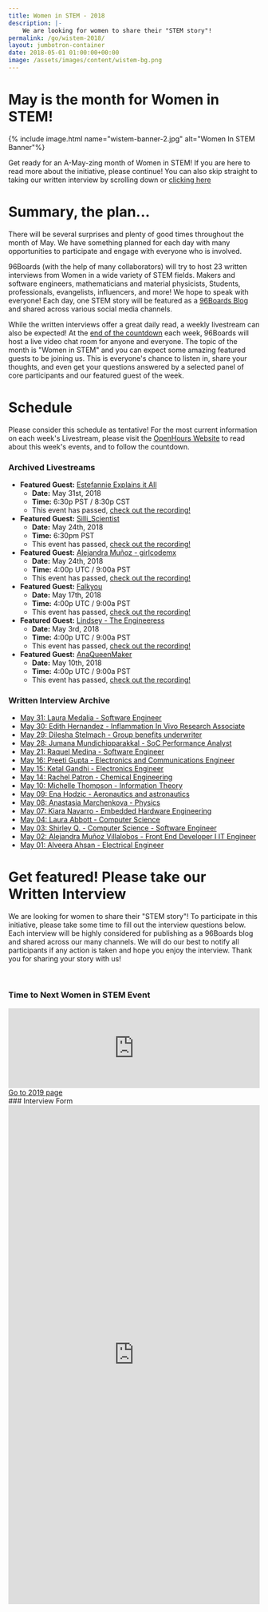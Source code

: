 ```yaml
---
title: Women in STEM - 2018
description: |-
    We are looking for women to share their "STEM story"!
permalink: /go/wistem-2018/
layout: jumbotron-container
date: 2018-05-01 01:00:00+00:00
image: /assets/images/content/wistem-bg.png
---
```

# May is the month for Women in STEM!

{% include image.html name="wistem-banner-2.jpg" alt="Women In STEM Banner"%}

Get ready for an A-May-zing month of Women in STEM! If you are here to read more about the initiative, please continue! You can also skip straight to taking our written interview by scrolling down or [clicking here](https://goo.gl/forms/ZBFy8ldtXtJ7kHHx1)

# Summary, the plan...

There will be several surprises and plenty of good times throughout the month of May. We have something planned for each day with many opportunities to participate and engage with everyone who is involved.

96Boards (with the help of many collaborators) will try to host 23 written interviews from Women in a wide variety of STEM fields. Makers and software engineers, mathematicians and material physicists, Students, professionals, evangelists, influencers, and more! We hope to speak with everyone! Each day, one STEM story will be featured as a [96Boards Blog](https://www.96boards.org/blog/) and shared across various social media channels.

While the written interviews offer a great daily read, a weekly livestream can also be expected! At the [end of the countdown](https://www.96boards.org/openhours/) each week, 96Boards will host a live video chat room for anyone and everyone. The topic of the month is "Women in STEM" and you can expect some amazing featured guests to be joining us. This is everyone's chance to listen in, share your thoughts, and even get your questions answered by a selected panel of core participants and our featured guest of the week.

# Schedule

Please consider this schedule as tentative! For the most current information on each week's Livestream, please visit the [OpenHours Website](https://www.96boards.org/openhours/) to read about this week's events, and to follow the countdown.

### Archived Livestreams

- **Featured Guest:** [Estefannie Explains it All](https://www.instagram.com/estefanniegg/)
   - **Date:** May 31st, 2018
   - **Time:** 6:30p PST / 8:30p CST
   - This event has passed, [check out the recording!](https://youtu.be/eovR-Kid9gI)
- **Featured Guest:** [Silli_Scientist](https://www.instagram.com/silli_scientist/)
   - **Date:** May 24th, 2018
   - **Time:** 6:30pm PST
   - This event has passed, [check out the recording!](https://youtu.be/uVdAjQXQQew)
- **Featured Guest:** [Alejandra Muñoz - girlcodemx](https://www.instagram.com/girlcodemx/)
   - **Date:** May 24th, 2018
   - **Time:** 4:00p UTC / 9:00a PST
   - This event has passed, [check out the recording!](https://youtu.be/Ou_8LRMzPP0)
- **Featured Guest:** [Falkyou](https://www.instagram.com/falkyou/)
   - **Date:** May 17th, 2018
   - **Time:** 4:00p UTC / 9:00a PST
   - This event has passed, [check out the recording!](https://youtu.be/BQ3JvYwQbMY)
- **Featured Guest:** [Lindsey - The Engineeress](https://www.instagram.com/the_engineeress/)
   - **Date:** May 3rd, 2018
   - **Time:** 4:00p UTC / 9:00a PST
   - This event has passed, [check out the recording!](https://youtu.be/kf8XAB0F_QE)
- **Featured Guest:** [AnaQueenMaker](https://www.instagram.com/anaqueenmaker/)
   - **Date:** May 10th, 2018
   - **Time:** 4:00p UTC / 9:00a PST
   - This event has passed, [check out the recording!](https://youtu.be/IhBme5830Dc)

### Written Interview Archive

- [May 31: Laura Medalia - Software Engineer](https://www.96boards.org/blog/wistem-17/)
- [May 30: Edith Hernandez - Inflammation In Vivo Research Associate](https://www.96boards.org/blog/wistem-16/)
- [May 29: Dilesha Stelmach - Group benefits underwriter](https://www.96boards.org/blog/wistem-15/)
- [May 28: Jumana Mundichipparakkal - SoC Performance Analyst](https://www.96boards.org/blog/wistem-14/)
- [May 21: Raquel Medina - Software Engineer](https://www.96boards.org/blog/wistem-13/)
- [May 16: Preeti Gupta - Electronics and Communications Engineer](https://www.96boards.org/blog/wistem-12/)
- [May 15: Ketal Gandhi - Electronics Engineer](https://www.96boards.org/blog/wistem-11/)
- [May 14: Rachel Patron - Chemical Engineering](https://www.96boards.org/blog/wistem-10/)
- [May 10: Michelle Thompson - Information Theory](https://www.96boards.org/blog/wistem-08/)
- [May 09: Ena Hodzic - Aeronautics and astronautics](https://www.96boards.org/blog/wistem-07/)
- [May 08: Anastasia Marchenkova - Physics](https://www.96boards.org/blog/wistem-06/)
- [May 07: Kiara Navarro - Embedded Hardware Engineering](https://www.96boards.org/blog/wistem-05/)
- [May 04: Laura Abbott - Computer Science](https://www.96boards.org/blog/wistem-04/)
- [May 03: Shirley Q. - Computer Science - Software Engineer](https://www.96boards.org/blog/wistem-03/)
- [May 02: Alejandra Muñoz Villalobos - Front End Developer I IT Engineer](https://www.96boards.org/blog/wistem-02/)
- [May 01: Alveera Ahsan - Electrical Engineer](https://www.96boards.org/blog/wistem-01/)

# Get featured! Please take our Written Interview

We are looking for women to share their "STEM story"! To participate in this initiative, please take some time to fill out the interview questions below. Each interview will be highly considered for publishing as a 96Boards blog and shared across our many channels. We will do our best to notify all participants if any action is taken and hope you enjoy the interview. Thank you for sharing your story with us!

<div class="col-md-6" markdown="1">
<br>
<h3>Time to Next Women in STEM Event</h3>
<iframe width="100%" height="160px" src="https://w2.countingdownto.com/2182683" frameborder="0"></iframe><br />
<a href="https://www.96boards.org/go/wistem-2019/" class="btn blog-read-more-btn center-block">Go to 2019 page</a>
</div>
<div class="col-md-6" markdown="1">
### Interview Form

<iframe src="https://docs.google.com/forms/d/e/1FAIpQLSc32F34PKNFfgq85Tfi-l3vKHu9X9L33asZngsPLTSNuAY5EQ/viewform?usp=sf_link" width="100%" height="1000" frameborder="0" marginheight="0" marginwidth="0">Loading...</iframe>
</div>